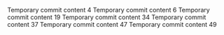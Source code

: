 Temporary commit content 4
Temporary commit content 6
Temporary commit content 19
Temporary commit content 34
Temporary commit content 37
Temporary commit content 47
Temporary commit content 49
